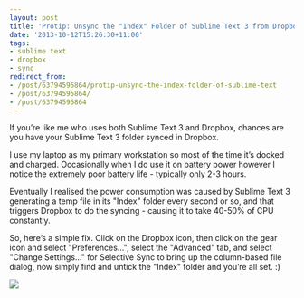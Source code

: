 ```yaml
---
layout: post
title: 'Protip: Unsync the "Index" Folder of Sublime Text 3 from Dropbox'
date: '2013-10-12T15:26:30+11:00'
tags:
- sublime text
- dropbox
- sync
redirect_from:
- /post/63794595864/protip-unsync-the-index-folder-of-sublime-text
- /post/63794595864/
- /post/63794595864
---
```

If you’re like me who uses both Sublime Text 3 and Dropbox, chances are you have your Sublime Text 3 folder synced in Dropbox.

I use my laptop as my primary workstation so most of the time it’s docked and charged. Occasionally when I do use it on battery power however I notice the extremely poor battery life - typically only 2-3 hours.

Eventually I realised the power consumption was caused by Sublime Text 3 generating a temp file in its "Index" folder every second or so, and that triggers Dropbox to do the syncing - causing it to take 40-50% of CPU constantly.

So, here’s a simple fix. Click on the Dropbox icon, then click on the gear icon and select "Preferences…", select the "Advanced" tab, and select "Change Settings…" for Selective Sync to bring up the column-based file dialog, now simply find and untick the "Index" folder and you’re all set. :)

![](/img/posts/old/tumblr_inline_mujg5idzne1qalr27.png)

